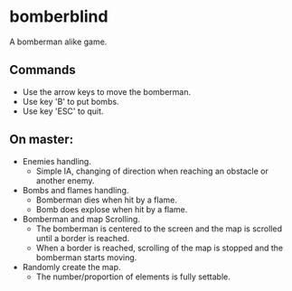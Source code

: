 # bomberblind
A bomberman alike game.

## Commands
- Use the arrow keys to move the bomberman.
- Use key 'B' to put bombs.
- Use key 'ESC' to quit.

## On master:
- Enemies handling.
  - Simple IA, changing of direction when reaching an obstacle or another enemy.
- Bombs and flames handling.
  - Bomberman dies when hit by a flame.
  - Bomb does explose when hit by a flame.
- Bomberman and map Scrolling. 
  - The bomberman is centered to the screen and the map is scrolled until a border is reached.
  - When a border is reached, scrolling of the map is stopped and the bomberman starts moving.
- Randomly create the map.
  - The number/proportion of elements is fully settable.
